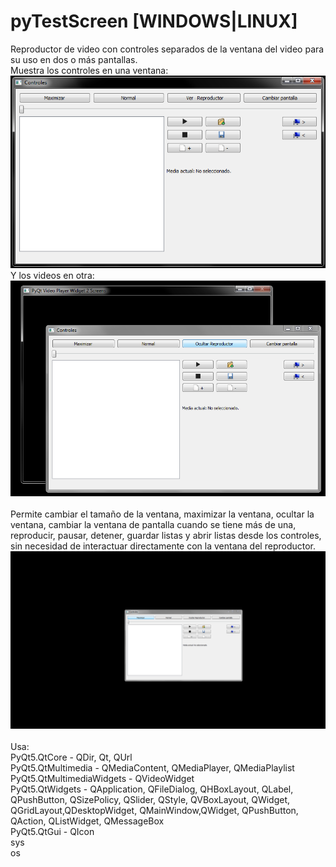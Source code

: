 # pyTestScreen [WINDOWS|LINUX]
Reproductor de video con controles separados de la ventana del video para su uso en dos o más pantallas.<br>
Muestra los controles en una ventana:<br>
![Screenshot](doc/App.png)<br>
Y los videos en otra:<br>
![Screenshot](doc/App_n_Video_window.png)<br><br>
Permite cambiar el tamaño de la ventana, maximizar la ventana, ocultar la ventana, cambiar la ventana de pantalla cuando se tiene más de una, reproducir, pausar, detener, guardar listas y abrir listas desde los controles, sin necesidad de interactuar directamente con la ventana del reproductor.<br>
![Screenshot](doc/App_n_Full_screen.png)<br>
<br>
Usa: <br>
PyQt5.QtCore               - QDir, Qt, QUrl<br>
PyQt5.QtMultimedia         - QMediaContent, QMediaPlayer, QMediaPlaylist<br>
PyQt5.QtMultimediaWidgets  - QVideoWidget<br>
PyQt5.QtWidgets            - QApplication, QFileDialog, QHBoxLayout, QLabel, QPushButton, QSizePolicy, QSlider, QStyle, QVBoxLayout, QWidget, QGridLayout,QDesktopWidget, QMainWindow,QWidget, QPushButton, QAction, QListWidget, QMessageBox<br>
PyQt5.QtGui                - QIcon<br>
sys<br>
os<br>
